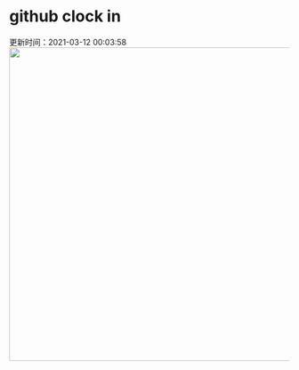 # github clock in
更新时间：2021-03-12 00:03:58
 <img style="-webkit-user-select: none;margin: auto;cursor: zoom-in;" src="https://cn.bing.com/th?id=OHR.EibseeSpring_ZH-CN8314763420_1920x1080.jpg&rf=LaDigue_1920x1080.jpg&pid=hp" width="1004" height="564"> 